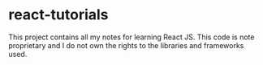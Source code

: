 # react-tutorials
This project contains all my notes for learning React JS. This code is note proprietary and I do not own the rights to the libraries and frameworks used.
